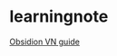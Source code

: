 # learningnote

[Obsidion VN guide](https://thinhvu.com/2023/01/29/huong-dan-su-dung-obsidian-toan-tap/)